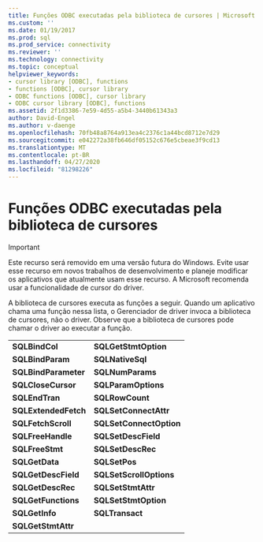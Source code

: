 ```yaml
---
title: Funções ODBC executadas pela biblioteca de cursores | Microsoft Docs
ms.custom: ''
ms.date: 01/19/2017
ms.prod: sql
ms.prod_service: connectivity
ms.reviewer: ''
ms.technology: connectivity
ms.topic: conceptual
helpviewer_keywords:
- cursor library [ODBC], functions
- functions [ODBC], cursor library
- ODBC functions [ODBC], cursor library
- ODBC cursor library [ODBC], functions
ms.assetid: 2f1d3386-7e59-4d55-a5b4-3440b61343a3
author: David-Engel
ms.author: v-daenge
ms.openlocfilehash: 70fb48a8764a913ea4c2376c1a44bcd8712e7d29
ms.sourcegitcommit: e042272a38fb646df05152c676e5cbeae3f9cd13
ms.translationtype: MT
ms.contentlocale: pt-BR
ms.lasthandoff: 04/27/2020
ms.locfileid: "81298226"
---
```

# <a name="odbc-functions-executed-by-the-cursor-library"></a>Funções ODBC executadas pela biblioteca de cursores
> [!IMPORTANT]  
>  Este recurso será removido em uma versão futura do Windows. Evite usar esse recurso em novos trabalhos de desenvolvimento e planeje modificar os aplicativos que atualmente usam esse recurso. A Microsoft recomenda usar a funcionalidade de cursor do driver.  
  
 A biblioteca de cursores executa as funções a seguir. Quando um aplicativo chama uma função nessa lista, o Gerenciador de driver invoca a biblioteca de cursores, não o driver. Observe que a biblioteca de cursores pode chamar o driver ao executar a função.  
  
|||  
|-|-|  
|**SQLBindCol**|**SQLGetStmtOption**|  
|**SQLBindParam**|**SQLNativeSql**|  
|**SQLBindParameter**|**SQLNumParams**|  
|**SQLCloseCursor**|**SQLParamOptions**|  
|**SQLEndTran**|**SQLRowCount**|  
|**SQLExtendedFetch**|**SQLSetConnectAttr**|  
|**SQLFetchScroll**|**SQLSetConnectOption**|  
|**SQLFreeHandle**|**SQLSetDescField**|  
|**SQLFreeStmt**|**SQLSetDescRec**|  
|**SQLGetData**|**SQLSetPos**|  
|**SQLGetDescField**|**SQLSetScrollOptions**|  
|**SQLGetDescRec**|**SQLSetStmtAttr**|  
|**SQLGetFunctions**|**SQLSetStmtOption**|  
|**SQLGetInfo**|**SQLTransact**|  
|**SQLGetStmtAttr**||
